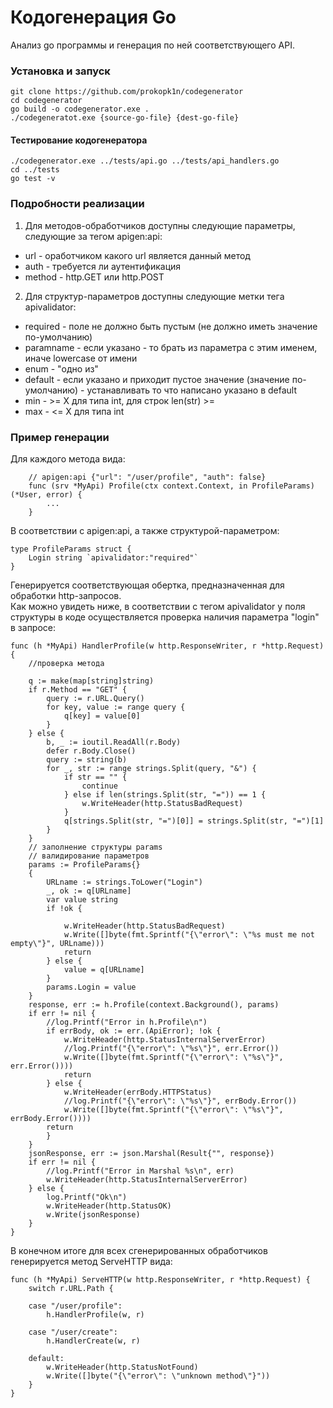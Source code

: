 # Кодогенерация Go
Анализ go программы и генерация по ней соответствующего API.

### Установка и запуск
    git clone https://github.com/prokopk1n/codegenerator
    cd codegenerator
    go build -o codegenerator.exe .
    ./codegeneratot.exe {source-go-file} {dest-go-file}
#### Тестирование кодогенератора
    ./codegenerator.exe ../tests/api.go ../tests/api_handlers.go
    cd ../tests
    go test -v

### Подробности реализации
1. Для методов-обработчиков доступны следующие параметры, следующие за тегом apigen:api:
- url - оработчиком какого url является данный метод
- auth - требуется ли аутентификация
- method - http.GET или http.POST<br>
2. Для структур-параметров доступны следующие метки тега apivalidator:
- required - поле не должно быть пустым (не должно иметь значение по-умолчанию)
- paramname - если указано - то брать из параметра с этим именем, иначе lowercase от имени
- enum - "одно из"
- default - если указано и приходит пустое значение (значение по-умолчанию) - устанавливать то что написано указано в default
- min - >= X для типа int, для строк len(str) >=
- max - <= X для типа int

### Пример генерации
Для каждого метода вида:
```
    // apigen:api {"url": "/user/profile", "auth": false}
    func (srv *MyApi) Profile(ctx context.Context, in ProfileParams) (*User, error) {
        ...
    }
```
В соответствии с apigen:api, а также структурой-параметром:
```
type ProfileParams struct {
	Login string `apivalidator:"required"`
}
```

Генерируется соответствующая обертка, предназначенная для обработки http-запросов.<br>
Как можно увидеть ниже, в соответствии с тегом apivalidator у поля структуры в коде осуществляется проверка наличия параметра "login" в запросе:
```
func (h *MyApi) HandlerProfile(w http.ResponseWriter, r *http.Request) {
	//проверка метода
	
	q := make(map[string]string)
	if r.Method == "GET" {
		query := r.URL.Query()
		for key, value := range query {
			q[key] = value[0]
		}
	} else {
		b, _ := ioutil.ReadAll(r.Body)
		defer r.Body.Close()
		query := string(b)
		for _, str := range strings.Split(query, "&") {
			if str == "" {
				continue
			} else if len(strings.Split(str, "=")) == 1 {
				w.WriteHeader(http.StatusBadRequest)
			}
			q[strings.Split(str, "=")[0]] = strings.Split(str, "=")[1]
		}
	}
	// заполнение структуры params
	// валидирование параметров
	params := ProfileParams{}
	{
		URLname := strings.ToLower("Login")
		_, ok := q[URLname]
		var value string
		if !ok {
			
			w.WriteHeader(http.StatusBadRequest)
			w.Write([]byte(fmt.Sprintf("{\"error\": \"%s must me not empty\"}", URLname)))
			return		
		} else {
			value = q[URLname]
		}
		params.Login = value	
	}
	response, err := h.Profile(context.Background(), params)
	if err != nil {
		//log.Printf("Error in h.Profile\n")
		if errBody, ok := err.(ApiError); !ok {
			w.WriteHeader(http.StatusInternalServerError)
			//log.Printf("{\"error\": \"%s\"}", err.Error())
			w.Write([]byte(fmt.Sprintf("{\"error\": \"%s\"}", err.Error())))
			return
		} else {
			w.WriteHeader(errBody.HTTPStatus)
			//log.Printf("{\"error\": \"%s\"}", errBody.Error())
			w.Write([]byte(fmt.Sprintf("{\"error\": \"%s\"}", errBody.Error())))
		return
		}
	}
	jsonResponse, err := json.Marshal(Result{"", response})
	if err != nil {
		//log.Printf("Error in Marshal %s\n", err)
		w.WriteHeader(http.StatusInternalServerError)
	} else {
		log.Printf("Ok\n")
		w.WriteHeader(http.StatusOK)
		w.Write(jsonResponse)
	}
}
```
В конечном итоге для всех сгенерированных обработчиков генерируется метод ServeHTTP вида:
```
func (h *MyApi) ServeHTTP(w http.ResponseWriter, r *http.Request) {
	switch r.URL.Path {
	
	case "/user/profile":
		h.HandlerProfile(w, r)
	
	case "/user/create":
		h.HandlerCreate(w, r)
	
	default:
		w.WriteHeader(http.StatusNotFound)
		w.Write([]byte("{\"error\": \"unknown method\"}"))
	}
}
```
